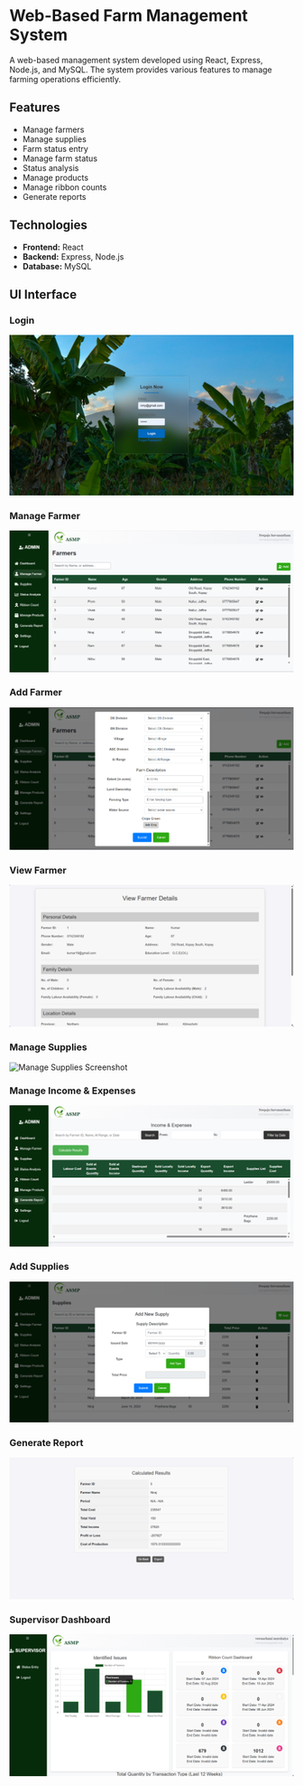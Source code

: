 # Web-Based Farm Management System

A web-based management system developed using React, Express, Node.js, and MySQL. The system provides various features to manage farming operations efficiently.

## Features

- Manage farmers
- Manage supplies
- Farm status entry
- Manage farm status
- Status analysis
- Manage products
- Manage ribbon counts
- Generate reports

## Technologies

- **Frontend:** React
- **Backend:** Express, Node.js
- **Database:** MySQL

## UI Interface

### Login
![Login Screenshot](https://github.com/Neepaja/Farming-Management-System/blob/main/UserInterface/Login.png)

### Manage Farmer
![Manage Farmer Screenshot](https://github.com/Neepaja/Farming-Management-System/blob/main/UserInterface/Manage_Farmer.png)

### Add Farmer
![Add Farmer Screenshot](https://github.com/Neepaja/Farming-Management-System/blob/main/UserInterface/Add_Farmer.png)

### View Farmer
![View Farmer Screenshot](https://github.com/Neepaja/Farming-Management-System/blob/main/UserInterface/View_Farmer.png)

### Manage Supplies
![Manage Supplies Screenshot](https://github.com/Neepaja/Farming-Management-System/blob/main/UserInterface/Manage_Supplies.png)

### Manage Income & Expenses
![Manage Income & Expenses Screenshot](https://github.com/Neepaja/Farming-Management-System/blob/main/UserInterface/Manage_Income&Expenses.png)

### Add Supplies
![Add Supplies Screenshot](https://github.com/Neepaja/Farming-Management-System/blob/main/UserInterface/Add_Supplies.png)

### Generate Report
![Generate Report Screenshot](https://github.com/Neepaja/Farming-Management-System/blob/main/UserInterface/Generate_Report.png)

### Supervisor Dashboard
![Supervisor Dashboard Screenshot](https://github.com/Neepaja/Farming-Management-System/blob/main/UserInterface/Supervisor_Dashboard.png)
